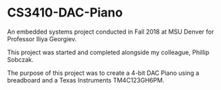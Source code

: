 # CS3410-DAC-Piano

An embedded systems project conducted in Fall 2018 at MSU Denver for Professor Iliya Georgiev. 

This project was started and completed alongside my colleague, Phillip Sobczak.

The purpose of this project was to create a 4-bit DAC Piano using a breadboard and a Texas Instruments TM4C123GH6PM.
